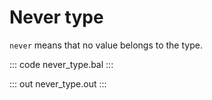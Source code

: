 # Never type

`never` means that no value belongs to the type.

::: code never_type.bal :::

::: out never_type.out :::